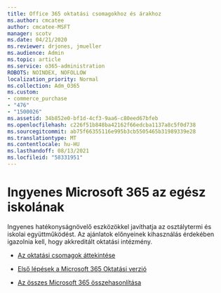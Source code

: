 ```yaml
---
title: Office 365 oktatási csomagokhoz és árakhoz
ms.author: cmcatee
author: cmcatee-MSFT
manager: scotv
ms.date: 04/21/2020
ms.reviewer: drjones, jmueller
ms.audience: Admin
ms.topic: article
ms.service: o365-administration
ROBOTS: NOINDEX, NOFOLLOW
localization_priority: Normal
ms.collection: Adm_O365
ms.custom:
- commerce_purchase
- "476"
- "1500026"
ms.assetid: 34b852e0-bf1d-4cf3-9aa6-c80eed67bfeb
ms.openlocfilehash: c226f51b848ba42162f66edcba1137a8c5f0d738
ms.sourcegitcommit: ab75f66355116e995b3cb5505465b31989339e28
ms.translationtype: MT
ms.contentlocale: hu-HU
ms.lasthandoff: 08/13/2021
ms.locfileid: "58331951"
---
```

# <a name="get-microsoft-365-free-for-your-entire-school"></a>Ingyenes Microsoft 365 az egész iskolának

Ingyenes hatékonyságnövelő eszközökkel javíthatja az osztálytermi és iskolai együttműködést. Az ajánlatok előnyeinek kihasználás érdekében igazolnia kell, hogy akkreditált oktatási intézmény.
  
- [Az oktatási csomagok áttekintése](https://products.office.com/academic/compare-office-365-education-plans)

- [Első lépések a Microsoft 365 Oktatási verzió](https://support.office.com/article/get-started-with-office-365-education-ab02abe5-a1ee-458c-b749-5b44416ccf14?wt.mc_id=o365_portal_mmaven&ui=en-US&rs=en-US&ad=US)

- [Az összes Microsoft 365 összehasonlítása](https://products.office.com/business/compare-more-office-365-for-business-plans)
